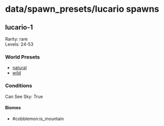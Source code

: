 # data/spawn_presets/lucario spawns  
  
## lucario-1  
Rarity: rare  
Levels: 24-53  
  
### World Presets  
* [natural](/data/spawn_data/natural.md)  
* [wild](/data/spawn_data/wild.md)  
  
### Conditions  
Can See Sky: True  
  
#### Biomes  
  * #cobblemon:is_mountain
  
